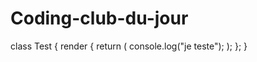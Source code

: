 # Coding-club-du-jour
class Test {
  render {
    return (
      console.log("je teste");
      );
  };
}
